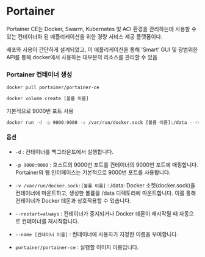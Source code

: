 # Portainer

Portainer CE는 Docker, Swarm, Kubernetes 및 ACI 환경을 관리하는데 사용할 수 있는 컨테이너화 된 애플리케이션을 위한 경량 서비스 제공 플랫폼이다.

배포와 사용이 간단하게 설계되었고, 이 애플리케이션을 통해 'Smart' GUI 및 광범위한 API를 통해 docker에서 사용하는 대부분의 리소스를 관리할 수 있음

### Portainer 컨테이너 생성

```bash
docker pull portainer/portainer-ce
```

```bash
docker volume create [볼륨 이름]
```

기본적으로 9000번 포트 사용

```bash
docker run -d -p 9000:9000 -v /var/run/docker.sock [볼륨 이름]:/data --restart=always portainer/portainer-ce --name [컨테이너 이름]
```

#### 옵션

- `-d` : 컨테이너를 백그라운드에서 실행합니다.

- `-p 9000:9000` : 호스트의 9000번 포트를 컨테이너의 9000번 포트에 매핑합니다. Portainer의 웹 인터페이스는 기본적으로 9000번 포트를 사용합니다.

- `-v /var/run/docker.sock:[볼륨 이름]` : /data: Docker 소켓(docker.sock)을 컨테이너에 마운트하고, 생성한 볼륨을 /data 디렉토리에 마운트합니다. 이를 통해 컨테이너가 Docker 데몬과 상호작용할 수 있습니다.

- `--restart=always` : 컨테이너가 중지되거나 Docker 데몬이 재시작될 때 자동으로 컨테이너를 재시작합니다.

- `--name [컨테이너 이름]` : 컨테이너에 사용자가 지정한 이름을 부여합니다.

- `portainer/portainer-ce` : 실행할 이미지 이름입니다.
